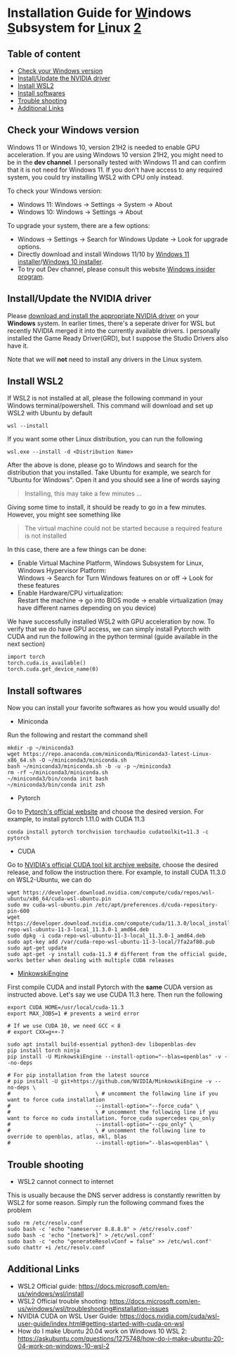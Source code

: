 # Installation Guide for <ins>W</ins>indows <ins>S</ins>ubsystem for <ins>L</ins>inux <ins>2</ins>

## Table of content

- [Check your Windows version](#windows)
- [Install/Update the NVIDIA driver](#driver)
- [Install WSL2](#wsl)
- [Install softwares](#software)
- [Trouble shooting](#shoot)
- [Additional Links](#link)

  
## Check your Windows version <a id="windows">
  
Windows 11 or Windows 10, version 21H2 is needed to enable GPU acceleration. If you are using Windows 10 version 21H2, you might need to be in the **dev channel**. I personally tested with Windows 11 and can confirm that it is not need for Windows 11. If you don't have access to any required system, you could try installing WSL2 with CPU only instead.
  
To check your Windows version: 
  
- Windows 11: Windows -> Settings -> System -> About
- Windows 10: Windows -> Settings -> About
  
To upgrade your system, there are a few options:
  
- Windows -> Settings -> Search for Windows Update -> Look for upgrade options.
- Directly download and install Windows 11/10 by [Windows 11 installer](https://www.microsoft.com/software-download/windows11)/[Windows 10 installer](https://www.microsoft.com/en-us/software-download/windows10).
- To try out Dev channel, please consult this website [Windows insider program](https://docs.microsoft.com/en-us/windows-insider/get-started).
  
## Install/Update the NVIDIA driver <a id="driver">
  
Please [download and install the appropriate NVIDIA driver](https://www.nvidia.com/download/index.aspx) on your **Windows** system. In earlier times, there's a seperate driver for WSL but recently NVIDIA merged it into the currently available drivers. I personally installed the Game Ready Driver(GRD), but I suppose the Studio Drivers also have it. 
  
Note that we will **not** need to install any drivers in the Linux system.
  
## Install WSL2 <a id="wsl">
  
If WSL2 is not installed at all, please the following command in your Windows terminal/powershell. This command will download and set up WSL2 with Ubuntu by default
```
wsl --install
```
If you want some other Linux distribution, you can run the following 
```
wsl.exe --install -d <Distribution Name>
```
After the above is done, please go to Windows and search for the distribution that you installed. Take Ubuntu for example, we search for "Ubuntu for Windows". Open it and you should see a line of words saying
  

> Installing, this may take a few minutes ...
  
Giving some time to install, it should be ready to go in a few minutes. However, you might see something like
  
> The virtual machine could not be started because a required feature is not installed
  
In this case, there are a few things can be done:
- Enable Virtual Machine Platform, Windows Subsystem for Linux, Windows Hypervisor Platform: <br>Windows -> Search for Turn Windows features on or off -> Look for these features
- Enable Hardware/CPU virtualization:<br>Restart the machine -> go into BIOS mode -> enable virtualization (may have different names depending on you device)
  
We have successfully installed WSL2 with GPU acceleration by now. To verify that we do have GPU access, we can simply install Pytorch with CUDA and run the following in the python terminal (guide available in the next section)
```
import torch
torch.cuda.is_available()
torch.cuda.get_device_name(0)
```
  
  
## Install softwares <a id="software">
  
Now you can install your favorite softwares as how you would usually do! 
  
- Miniconda
  
Run the following and restart the command shell
```
mkdir -p ~/miniconda3
wget https://repo.anaconda.com/miniconda/Miniconda3-latest-Linux-x86_64.sh -O ~/miniconda3/miniconda.sh
bash ~/miniconda3/miniconda.sh -b -u -p ~/miniconda3
rm -rf ~/miniconda3/miniconda.sh
~/miniconda3/bin/conda init bash
~/miniconda3/bin/conda init zsh
```
  
- Pytorch
  
Go to [Pytorch's official website](https://pytorch.org/get-started/locally/) and choose the desired version. For example, to install pytorch 1.11.0 with CUDA 11.3
```
conda install pytorch torchvision torchaudio cudatoolkit=11.3 -c pytorch
```

- CUDA

Go to [NVIDIA's official CUDA tool kit archive website](https://developer.nvidia.com/cuda-toolkit-archive), choose the desired release, and follow the instruction there. For example, to install CUDA 11.3.0 on WSL2-Ubuntu, we can do
```
wget https://developer.download.nvidia.com/compute/cuda/repos/wsl-ubuntu/x86_64/cuda-wsl-ubuntu.pin
sudo mv cuda-wsl-ubuntu.pin /etc/apt/preferences.d/cuda-repository-pin-600
wget https://developer.download.nvidia.com/compute/cuda/11.3.0/local_installers/cuda-repo-wsl-ubuntu-11-3-local_11.3.0-1_amd64.deb
sudo dpkg -i cuda-repo-wsl-ubuntu-11-3-local_11.3.0-1_amd64.deb
sudo apt-key add /var/cuda-repo-wsl-ubuntu-11-3-local/7fa2af80.pub
sudo apt-get update
sudo apt-get -y install cuda-11.3 # different from the official guide, works better when dealing with multiple CUDA releases
```

- [MinkowskiEngine](https://github.com/NVIDIA/MinkowskiEngine)
  
First compile CUDA and install Pytorch with the **same** CUDA version as instructed above. Let's say we use CUDA 11.3 here. Then run the following
```
export CUDA_HOME=/usr/local/cuda-11.3
export MAX_JOBS=1 # prevents a weird error
  
# If we use CUDA 10, we need GCC < 8
# export CXX=g++-7
  
sudo apt install build-essential python3-dev libopenblas-dev
pip install torch ninja
pip install -U MinkowskiEngine --install-option="--blas=openblas" -v --no-deps
  
# For pip installation from the latest source
# pip install -U git+https://github.com/NVIDIA/MinkowskiEngine -v --no-deps \
#                           \ # uncomment the following line if you want to force cuda installation
#                           --install-option="--force_cuda" \
#                           \ # uncomment the following line if you want to force no cuda installation. force_cuda supercedes cpu_only
#                           --install-option="--cpu_only" \
#                           \ # uncomment the following line to override to openblas, atlas, mkl, blas
#                           --install-option="--blas=openblas" \
```
  
  
## Trouble shooting <a id="shoot">
- WSL2 cannot connect to internet
  
This is usually because the DNS server address is constantly rewritten by WSL2 for some reason. Simply run the following command fixes the problem
```
sudo rm /etc/resolv.conf
sudo bash -c 'echo "nameserver 8.8.8.8" > /etc/resolv.conf'
sudo bash -c 'echo "[network]" > /etc/wsl.conf'
sudo bash -c 'echo "generateResolvConf = false" >> /etc/wsl.conf'
sudo chattr +i /etc/resolv.conf
```
  
## Additional Links <a id="link">
- WSL2 Official guide: https://docs.microsoft.com/en-us/windows/wsl/install 
- WSL2 Official trouble shooting: https://docs.microsoft.com/en-us/windows/wsl/troubleshooting#installation-issues 
- NVIDIA CUDA on WSL User Guide: https://docs.nvidia.com/cuda/wsl-user-guide/index.html#getting-started-with-cuda-on-wsl
- How do I make Ubuntu 20.04 work on Windows 10 WSL 2: https://askubuntu.com/questions/1275748/how-do-i-make-ubuntu-20-04-work-on-windows-10-wsl-2

